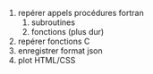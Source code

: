 1. repérer appels procédures fortran
   1. subroutines
   2. fonctions (plus dur)
2. repérer fonctions C
3. enregistrer format json
4. plot HTML/CSS